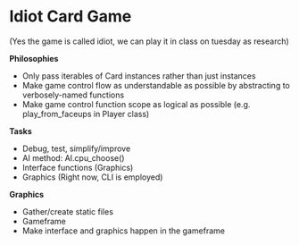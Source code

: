 Idiot Card Game
===============

(Yes the game is called idiot, we can play it in class on tuesday as research)

**Philosophies**
* Only pass iterables of Card instances rather than just instances
* Make game control flow as understandable as possible by abstracting to verbosely-named functions
* Make game control function scope as logical as possible (e.g. play\_from\_faceups in Player class)

**Tasks**
* Debug, test, simplify/improve
* AI method: AI.cpu\_choose()
* Interface functions (Graphics)
* Graphics (Right now, CLI is employed)

**Graphics**
* Gather/create static files
* Gameframe
* Make interface and graphics happen in the gameframe
